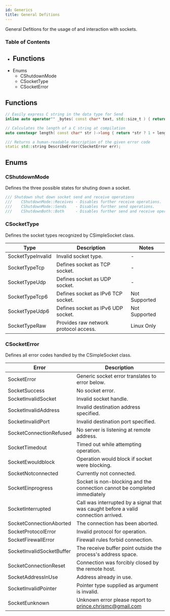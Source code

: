 ```yaml
---
id: Generics
title: General Defitions
---
```

General Defitions for the usage of and interaction with sockets.

### Table of Contents
- Functions
   - 
- Enums
   - CShutdownMode
   - CSocketType
   - CSocketError

## Functions
```cpp
// Easily express C string in the data type for Send
inline auto operator"" _bytes( const char* text, std::size_t ) { return reinterpret_cast<const uint8 *>(text); }
```

```cpp
// Calculates the length of a C string at compilation
auto constexpr length( const char* str )->long { return *str ? 1 + length( str + 1 ) : 0; }
```

```cpp
/// Returns a human-readable description of the given error code
static std::string DescribeError(CSocketError err);
```

## Enums
### CShutdownMode
Defines the three possible states for shuting down a socket.

```cpp
/// Shutdown shut down socket send and receive operations
///    CShutdownMode::Receives - Disables further receive operations.
///    CShutdownMode::Sends    - Disables further send operations.
///    CShutdownBoth::Both     - Disables further send and receive operations.
```

### CSocketType
Defines the socket types recognized by CSimpleSocket class.

Type| Description|Notes
---|---|---
SocketTypeInvalid | Invalid socket type. | -
SocketTypeTcp     | Defines socket as TCP socket. | -
SocketTypeUdp     | Defines socket as UDP socket. | -
SocketTypeTcp6    | Defines socket as IPv6 TCP socket. | Not Supported
SocketTypeUdp6    | Defines socket as IPv6 UDP socket. | Not Supported
SocketTypeRaw     | Provides raw network protocol access. | Linux Only

### CSocketError
Defines all error codes handled by the CSimpleSocket class.

Error | Description
---|---
SocketError               | Generic socket error translates to error below.
SocketSuccess             | No socket error.
SocketInvalidSocket       | Invalid socket handle.
SocketInvalidAddress      | Invalid destination address specified.
SocketInvalidPort         | Invalid destination port specified.
SocketConnectionRefused   | No server is listening at remote address.
SocketTimedout            | Timed out while attempting operation.
SocketEwouldblock         | Operation would block if socket were blocking.
SocketNotconnected        | Currently not connected.
SocketEinprogress         | Socket is non-blocking and the connection cannot be completed immediately
SocketInterrupted         | Call was interrupted by a signal that was caught before a valid connection arrived.
SocketConnectionAborted   | The connection has been aborted.
SocketProtocolError       | Invalid protocol for operation.
SocketFirewallError       | Firewall rules forbid connection.
SocketInvalidSocketBuffer | The receive buffer point outside the process's address space.
SocketConnectionReset     | Connection was forcibly closed by the remote host.
SocketAddressInUse        | Address already in use.
SocketInvalidPointer      | Pointer type supplied as argument is invalid.
SocketEunknown            | Unknown error please report to prince.chrismc@gmail.com
